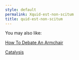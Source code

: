 ```yaml
---
style: default
permalink: Xquid-est-non-scitum
title: quid-est-non-scitum
---
```

You may also like:

[How To Debate An Armchair](http://scp-wiki.net/how-to-debate-an-armchair)

[Catalysis](http://scp-wiki.net/catalysis)

